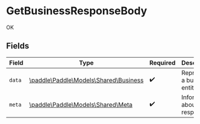 # GetBusinessResponseBody

OK


## Fields

| Field                                                                    | Type                                                                     | Required                                                                 | Description                                                              |
| ------------------------------------------------------------------------ | ------------------------------------------------------------------------ | ------------------------------------------------------------------------ | ------------------------------------------------------------------------ |
| `data`                                                                   | [\paddle\Paddle\Models\Shared\Business](../../models/shared/Business.md) | :heavy_check_mark:                                                       | Represents a business entity.                                            |
| `meta`                                                                   | [\paddle\Paddle\Models\Shared\Meta](../../models/shared/Meta.md)         | :heavy_check_mark:                                                       | Information about this response.                                         |